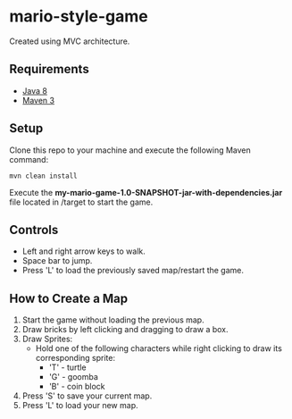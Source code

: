 # mario-style-game
Created using MVC architecture. 

## Requirements 
* [Java 8](https://www.oracle.com/technetwork/java/javase/downloads/jdk8-downloads-2133151.html)
* [Maven 3](https://maven.apache.org/download.cgi)

## Setup
Clone this repo to your machine and execute the following Maven command:
```
mvn clean install
```
Execute the __my-mario-game-1.0-SNAPSHOT-jar-with-dependencies.jar__ file located in /target to start the game. 

## Controls
* Left and right arrow keys to walk.
* Space bar to jump.
* Press 'L' to load the previously saved map/restart the game.

## How to Create a Map
1) Start the game without loading the previous map.
2) Draw bricks by left clicking and dragging to draw a box. 
3) Draw Sprites:
    * Hold one of the following characters while right clicking to draw its corresponding sprite:
        * 'T' - turtle
        * 'G' - goomba
        * 'B' - coin block
4) Press 'S' to save your current map.
5) Press 'L' to load your new map.